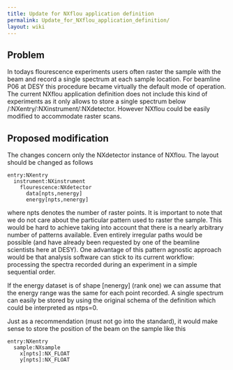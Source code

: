 ```yaml
---
title: Update for NXflou application definition
permalink: Update_for_NXflou_application_definition/
layout: wiki
---
```


Problem
-------

In todays flourescence experiments users often raster the sample with
the beam and record a single spectrum at each sample location. For
beamline P06 at DESY this procedure became virtually the default mode of
operation. The current NXflou application definition does not include
this kind of experiments as it only allows to store a single spectrum
below /:NXentry/:NXinstrument/:NXdetector. However NXflou could be
easily modified to accommodate raster scans.

Proposed modification
---------------------

The changes concern only the NXdetector instance of NXflou. The layout
should be changed as follows

    entry:NXentry
      instrument:NXinstrument
        flourescence:NXdetector
          data[npts,nenergy]
          energy[npts,nenergy]

where npts denotes the number of raster points. It is important to note
that we do not care about the particular pattern used to raster the
sample. This would be hard to achieve taking into account that there is
a nearly arbitrary number of patterns available. Even entirely irregular
paths would be possible (and have already been requested by one of the
beamline scientists here at DESY). One advantage of this pattern
agnostic approach would be that analysis software can stick to its
current workflow: processing the spectra recorded during an experiment
in a simple sequential order.

If the energy dataset is of shape \[nenergy\] (rank one) we can assume
that the energy range was the same for each point recorded. A single
spectrum can easily be stored by using the original schema of the
definition which could be interpreted as ntps=0.

Just as a recommendation (must not go into the standard), it would make
sense to store the position of the beam on the sample like this

    entry:NXentry
      sample:NXsample
        x[npts]:NX_FLOAT
        y[npts]:NX_FLOAT  
